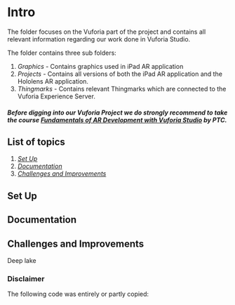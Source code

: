 # Intro
The folder focuses on the Vuforia part of the project and contains all relevant information regarding our work done in Vuforia Studio.

The folder contains three sub folders:
1. *Graphics* - Contains graphics used in iPad AR application
2. *Projects* - Contains all versions of both the iPad AR application and the Hololens AR application.
3. *Thingmarks* - Contains relevant Thingmarks which are connected to the Vuforia Experience Server.

##### *Before digging into our Vuforia Project we do **strongly recommend** to take the course [Fundamentals of AR Development with Vuforia Studio](https://www.ptcu.com/enrollment/student/fundamentals-of-ar-development-with-vuforia-studio) by PTC.*
## List of topics
1. [*Set Up*](#of1)
2. [*Documentation*](#of2)
3. [*Challenges and Improvements*](#of3)


<a name="of1"></a>
## Set Up


<a name="of2"></a>
## Documentation


<a name="of3"></a>
## Challenges and Improvements

Deep lake




### Disclaimer
The following code was entirely or partly copied:
